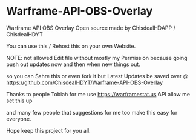 # Warframe-API-OBS-Overlay
Warframe API OBS Overlay Open source made by ChisdealHDAPP / ChisdealHDYT

You can use this / Rehost this on your own Website.

NOTE: not allowed Edit file without mostly my Permission because going push out updates now and then when new things out.

so you can Sahre this or even fork it but Latest Updates be saved over @ https://github.com/ChisdealHDYT/Warframe-API-OBS-Overlay

Thanks to people Tobiah for me use https://warframestat.us API allow me set this up

and many few people that suggestions for me too make this easy for everyone.

Hope keep this project for you all.
